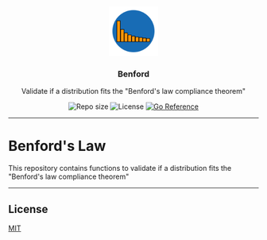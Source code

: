 <p align="center">
  <img src="media/benford-logo.png" width="100" alt="Repository logo" />
</p>
<h3 align="center">Benford</h3>
<p align="center">Validate if a distribution fits the "Benford's law compliance theorem"<p>
<p align="center">
    <img src="https://img.shields.io/github/repo-size/lhbelfanti/benford?label=Repo%20size" alt="Repo size" />
    <img src="https://img.shields.io/github/license/lhbelfanti/benford?label=License" alt="License" />
    <a href="">
      <img src="https://img.shields.io/badge/go-%2300ADD8.svg?logo=go&logoColor=white&label=Reference" alt="Go Reference" />
    </a>
</p>

---
# Benford's Law

This repository contains functions to validate if a distribution fits the "Benford's law compliance theorem"

---
## License

[MIT](https://choosealicense.com/licenses/mit/)

